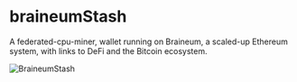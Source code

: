 # braineumStash
A federated-cpu-miner, wallet running on Braineum, a scaled-up Ethereum system, with links to DeFi and the Bitcoin ecosystem.

![BraineumStash](https://github.com/rbensonevans/braineumStash/blob/master/braineum_gold_stash.png)
